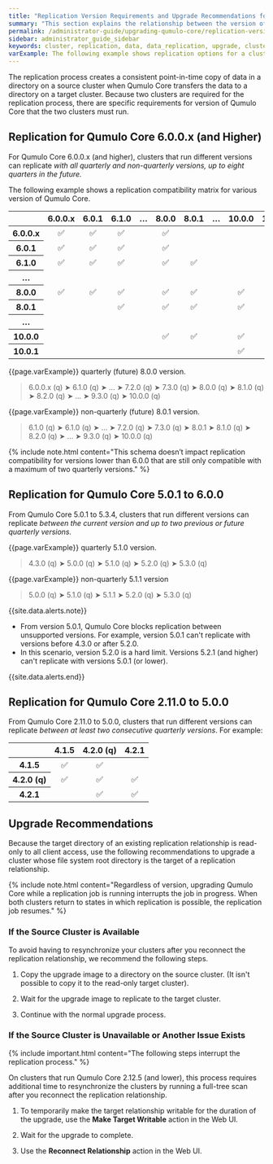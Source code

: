 ```yaml
---
title: "Replication Version Requirements and Upgrade Recommendations for Qumulo Core"
summary: "This section explains the relationship between the version of Qumulo Core that a cluster runs and data replication between it and other clusters. It also gives recommendations for upgrading Qumulo Core in relation to data replication tasks."
permalink: /administrator-guide/upgrading-qumulo-core/replication-version-requirements-upgrade-recommendations.html
sidebar: administrator_guide_sidebar
keywords: cluster, replication, data, data_replication, upgrade, cluster_upgrade
varExample: The following example shows replication options for a cluster running the 
---
```


The replication process creates a consistent point-in-time copy of data in a directory on a source cluster when Qumulo Core transfers the data to a directory on a target cluster. Because two clusters are required for the replication process, there are specific requirements for version of Qumulo Core that the two clusters must run.

## Replication for Qumulo Core 6.0.0.x (and Higher)
For Qumulo Core 6.0.0.x (and higher), clusters that run different versions can replicate _with all quarterly and non-quarterly versions, up to eight quarters in the future._

The following example shows a replication compatibility matrix for various version of Qumulo Core.

<table>
<thead>
  <tr>
    <th style="text-align:center;width:10%;"></th>
    <th style="text-align:center;width:10%;">6.0.0.x</th>
    <th style="text-align:center;width:10%;">6.0.1</th>
    <th style="text-align:center;width:10%;">6.1.0</th>
    <th style="text-align:center;width:10%;">&hellip;</th>
    <th style="text-align:center;width:10%;">8.0.0</th>
    <th style="text-align:center;width:10%;">8.0.1</th>
    <th style="text-align:center;width:10%;">&hellip;</th>
    <th style="text-align:center;width:10%;">10.0.0</th>
    <th style="text-align:center;width:10%;">10.0.1</th>
  </tr>
</thead>
<tbody>
  <tr>
    <th style="text-align:center">6.0.0.x</th>
    <td style="text-align:center"><span class="emoji">✅</span></td>
    <td style="text-align:center"><span class="emoji">✅</span></td>
    <td style="text-align:center"><span class="emoji">✅</span></td>
    <td style="text-align:center"></td>
    <td style="text-align:center"><span class="emoji">✅</span></td>
    <td style="text-align:center"></td>
    <td style="text-align:center"></td>
    <td style="text-align:center"></td>
    <td style="text-align:center"></td>
  </tr>
  <tr>
    <th style="text-align:center">6.0.1</th>
    <td style="text-align:center"><span class="emoji">✅</span></td>
    <td style="text-align:center"><span class="emoji">✅</span></td>
    <td style="text-align:center"><span class="emoji">✅</span></td>
    <td style="text-align:center"></td>
    <td style="text-align:center"><span class="emoji">✅</span></td>
    <td style="text-align:center"></td>
    <td style="text-align:center"></td>
    <td style="text-align:center"></td>
    <td style="text-align:center"></td>
  </tr>
  <tr>
    <th style="text-align:center">6.1.0</th>
    <td style="text-align:center"><span class="emoji">✅</span></td>
    <td style="text-align:center"><span class="emoji">✅</span></td>
    <td style="text-align:center"><span class="emoji">✅</span></td>
    <td style="text-align:center"></td>
    <td style="text-align:center"><span class="emoji">✅</span></td>
    <td style="text-align:center"><span class="emoji">✅</span></td>
    <td style="text-align:center"></td>
    <td style="text-align:center"></td>
    <td style="text-align:center"></td>
  </tr>
  <tr>
    <th style="text-align:center">&hellip;</th>
    <td style="text-align:center"></td>
    <td style="text-align:center"></td>
    <td style="text-align:center"></td>
    <td style="text-align:center"></td>
    <td style="text-align:center"></td>
    <td style="text-align:center"></td>
    <td style="text-align:center"></td>
    <td style="text-align:center"></td>
    <td style="text-align:center"></td>
  </tr>
  <tr>
    <th style="text-align:center">8.0.0</th>
    <td style="text-align:center"><span class="emoji">✅</span></td>
    <td style="text-align:center"><span class="emoji">✅</span></td>
    <td style="text-align:center"><span class="emoji">✅</span></td>
    <td style="text-align:center"></td>
    <td style="text-align:center"><span class="emoji">✅</span></td>
    <td style="text-align:center"><span class="emoji">✅</span></td>
    <td style="text-align:center"></td>
    <td style="text-align:center"><span class="emoji">✅</span></td>
    <td style="text-align:center"></td>
  </tr>
  <tr>
    <th style="text-align:center">8.0.1</th>
    <td style="text-align:center"></td>
    <td style="text-align:center"></td>
    <td style="text-align:center"><span class="emoji">✅</span></td>
    <td style="text-align:center"></td>
    <td style="text-align:center"><span class="emoji">✅</span></td>
    <td style="text-align:center"><span class="emoji">✅</span></td>
    <td style="text-align:center"></td>
    <td style="text-align:center"><span class="emoji">✅</span></td>
    <td style="text-align:center"></td>
  </tr>
  <tr>
    <th style="text-align:center">&hellip;</th>
    <td style="text-align:center"></td>
    <td style="text-align:center"></td>
    <td style="text-align:center"></td>
    <td style="text-align:center"></td>
    <td style="text-align:center"></td>
    <td style="text-align:center"></td>
    <td style="text-align:center"></td>
    <td style="text-align:center"></td>
    <td style="text-align:center"></td>
  </tr>
  <tr>
    <th style="text-align:center">10.0.0</th>
    <td style="text-align:center"></td>
    <td style="text-align:center"></td>
    <td style="text-align:center"></td>
    <td style="text-align:center"></td>
    <td style="text-align:center"><span class="emoji">✅</span></td>
    <td style="text-align:center"><span class="emoji">✅</span></td>
    <td style="text-align:center"></td>
    <td style="text-align:center"><span class="emoji">✅</span></td>
    <td style="text-align:center"><span class="emoji">✅</span></td>
  </tr>
  <tr>
    <th style="text-align:center">10.0.1</th>
    <td style="text-align:center"></td>
    <td style="text-align:center"></td>
    <td style="text-align:center"></td>
    <td style="text-align:center"></td>
    <td style="text-align:center"></td>
    <td style="text-align:center"></td>
    <td style="text-align:center"></td>
    <td style="text-align:center"><span class="emoji">✅</span></td>
    <td style="text-align:center"><span class="emoji">✅</span></td>
  </tr>
</tbody>
</table>

{{page.varExample}} quarterly (future) 8.0.0 version.

<blockquote> 6.0.0.x (q) <span class="thick-arrow-left">&#10148;</span> 6.1.0 (q) <span class="thick-arrow-left">&#10148;</span> &hellip; <span class="thick-arrow-left">&#10148;</span> 7.2.0 (q) <span class="thick-arrow-left">&#10148;</span> 7.3.0 (q) <span class="thick-arrow-left">&#10148;</span><span class="highlight-version"> 8.0.0 (q) </span><span class="thick-arrow-right">&#10148;</span>  8.1.0 (q) <span class="thick-arrow-right">&#10148;</span> 8.2.0 (q) <span class="thick-arrow-right">&#10148;</span> &hellip; <span class="thick-arrow-right">&#10148;</span> 9.3.0 (q) <span class="thick-arrow-right">&#10148;</span> 10.0.0 (q) </blockquote>

{{page.varExample}} non-quarterly (future) 8.0.1 version.

<blockquote> 6.1.0 (q) <span class="thick-arrow-left">&#10148;</span> 6.1.0 (q) <span class="thick-arrow-left">&#10148;</span> &hellip; <span class="thick-arrow-left">&#10148;</span> 7.2.0 (q) <span class="thick-arrow-left">&#10148;</span> 7.3.0 (q) <span class="thick-arrow-left">&#10148;</span><span class="highlight-version"> 8.0.1 </span><span class="thick-arrow-right">&#10148;</span>  8.1.0 (q) <span class="thick-arrow-right">&#10148;</span>  8.2.0 (q) <span class="thick-arrow-right">&#10148;</span> &hellip; <span class="thick-arrow-right">&#10148;</span> 9.3.0 (q) <span class="thick-arrow-right">&#10148;</span> 10.0.0 (q) </blockquote>

{% include note.html content="This schema doesn’t impact replication compatibility for versions lower than 6.0.0 that are still only compatible with a maximum of two quarterly versions." %}

## Replication for Qumulo Core 5.0.1 to 6.0.0
From Qumulo Core 5.0.1 to 5.3.4, clusters that run different versions can replicate _between the current version and up to two previous or future quarterly versions._

{{page.varExample}} quarterly 5.1.0 version.

<blockquote>4.3.0 (q) <span class="thick-arrow-left">&#10148;</span> 5.0.0 (q) <span class="thick-arrow-left">&#10148;</span><span class="highlight-version"> 5.1.0 (q) </span><span class="thick-arrow-right">&#10148;</span> 5.2.0 (q) <span class="thick-arrow-right">&#10148;</span> 5.3.0 (q)</blockquote>

{{page.varExample}} non-quarterly 5.1.1 version

<blockquote>5.0.0 (q) <span class="thick-arrow-left">&#10148;</span> 5.1.0 (q) <span class="thick-arrow-left">&#10148;</span><span class="highlight-version"> 5.1.1 </span><span class="thick-arrow-right">&#10148;</span> 5.2.0 (q) <span class="thick-arrow-right">&#10148;</span> 5.3.0 (q)</blockquote>

{{site.data.alerts.note}}
<ul>
  <li>From version 5.0.1, Qumulo Core blocks replication between unsupported versions. For example, version 5.0.1 can't replicate with versions before 4.3.0 or after 5.2.0.</li>
  <li>In this scenario, version 5.2.0 is a hard limit. Versions 5.2.1 (and higher) can't replicate with versions 5.0.1 (or lower).</li>
</ul>
{{site.data.alerts.end}}

## Replication for Qumulo Core 2.11.0 to 5.0.0
From Qumulo Core 2.11.0 to 5.0.0, clusters that run different versions can replicate _between at least two consecutive quarterly versions_. For example:

<table>
<thead>
  <tr>
    <th></th>
    <th>4.1.5</th>
    <th>4.2.0 (q)</th>
    <th>4.2.1</th>
  </tr>
</thead>
<tbody>
  <tr>
    <th>4.1.5</th>
    <td style="text-align:center;"><span class="emoji"><span class="emoji">✅</span></span></td>
    <td style="text-align:center;"><span class="emoji"><span class="emoji">✅</span></span></td>
    <td></td>
  </tr>
  <tr>
    <th>4.2.0 (q)</th>
    <td style="text-align:center;"><span class="emoji"><span class="emoji">✅</span></span></td>
    <td style="text-align:center;"><span class="emoji"><span class="emoji">✅</span></span></td>
    <td style="text-align:center;"><span class="emoji"><span class="emoji">✅</span></span></td>
  </tr>
  <tr>
    <th>4.2.1</th>
    <td></td>
    <td style="text-align:center;"><span class="emoji"><span class="emoji">✅</span></span></td>
    <td style="text-align:center;"><span class="emoji"><span class="emoji">✅</span></span></td>
  </tr>
</tbody>
</table>

## Upgrade Recommendations
Because the target directory of an existing replication relationship is read-only to all client access, use the following recommendations to upgrade a cluster whose file system root directory is the target of a replication relationship.

{% include note.html content="Regardless of version, upgrading Qumulo Core while a replication job is running interrupts the job in progress. When both clusters return to states in which replication is possible, the replication job resumes." %}

### If the Source Cluster is Available
To avoid having to resynchronize your clusters after you reconnect the replication relationship, we recommend the following steps.

1. Copy the upgrade image to a directory on the source cluster. (It isn't possible to copy it to the read-only target cluster).

1. Wait for the upgrade image to replicate to the target cluster.

1. Continue with the normal upgrade process.

### If the Source Cluster is Unavailable or Another Issue Exists
{% include important.html content="The following steps interrupt the replication process." %}

On clusters that run Qumulo Core 2.12.5 (and lower), this process requires additional time to resynchronize the clusters by running a full-tree scan after you reconnect the replication relationship.

1. To temporarily make the target relationship writable for the duration of the upgrade, use the **Make Target Writable** action in the Web UI.
   
1. Wait for the upgrade to complete.
   
1. Use the **Reconnect Relationship** action in the Web UI.
